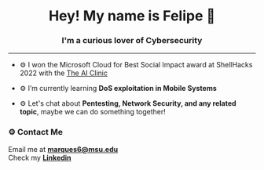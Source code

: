 <h1 align="center">Hey! My name is Felipe 👾</h1>
<h3 align="center">I'm a curious lover of Cybersecurity</h3>
<hr style="color: blue">

- ⚙️ I won the Microsoft Cloud for Best Social Impact award at ShellHacks 2022 with the [The AI Clinic](https://github.com/Y0uk1tsun3/diagnosis_app)

- ⚙️ I’m currently learning **DoS exploitation in Mobile Systems**

- ⚙️ Let's chat about **Pentesting, Network Security, and any related topic**, maybe we can do something together!

### ⚙️ Contact Me
Email me at **marques6@msu.edu**<br/>
Check my **[Linkedin](https://www.linkedin.com/in/felipe-marques-allevato-250549220/)**
